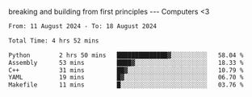breaking and building from first principles --- Computers <3

<!--START_SECTION:waka-->

```txt
From: 11 August 2024 - To: 18 August 2024

Total Time: 4 hrs 52 mins

Python        2 hrs 50 mins   ██████████████▓░░░░░░░░░░   58.04 %
Assembly      53 mins         ████▓░░░░░░░░░░░░░░░░░░░░   18.33 %
C++           31 mins         ██▓░░░░░░░░░░░░░░░░░░░░░░   10.79 %
YAML          19 mins         █▓░░░░░░░░░░░░░░░░░░░░░░░   06.70 %
Makefile      11 mins         █░░░░░░░░░░░░░░░░░░░░░░░░   03.76 %
```

<!--END_SECTION:waka-->
